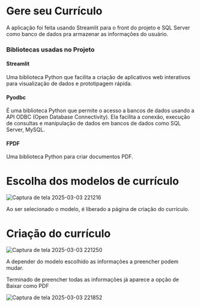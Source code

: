 # Gere seu Currículo

A aplicação foi feita usando Streamlit para o front do projeto e 
SQL Server como banco de dados pra armazenar as informações  do usuário.

### Bibliotecas usadas no Projeto
#### Streamlit 
Uma biblioteca Python que facilita a criação de aplicativos web interativos para visualização de dados e prototipagem rápida.

#### Pyodbc 
É uma biblioteca Python que permite o acesso a bancos de dados usando a API ODBC (Open Database Connectivity). 
Ela facilita a conexão, execução de consultas e manipulação de dados em bancos de dados como SQL Server, MySQL.

#### FPDF 
Uma biblioteca Python para criar documentos PDF.


# Escolha dos modelos de currículo

![Captura de tela 2025-03-03 221216](https://github.com/user-attachments/assets/f56bda68-8266-43b9-a243-d9177066eca5)

Ao ser selecionado o modelo, é liberado a página de criação do currículo.

# Criação do currículo

![Captura de tela 2025-03-03 221250](https://github.com/user-attachments/assets/5ecf357f-d757-4296-9c6a-407f89383ae9)

A depender do modelo escolhido as informações a preencher podem mudar.

Terminado de preencher todas as informações já aparece a opção de Baixar como PDF

![Captura de tela 2025-03-03 221852](https://github.com/user-attachments/assets/38d41324-c7df-4ab7-a508-e84af5a97586)




